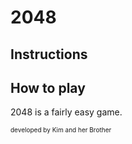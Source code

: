 # 2048

## Instructions

## How to play
2048 is a fairly easy game.

<font size=1>developed by Kim and her Brother</font>
